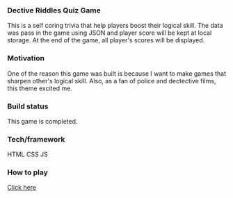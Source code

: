 ### Dective Riddles Quiz Game
This is a self coring trivia that help players boost their logical skill.
The data was pass in the game using JSON and player score will be kept at local storage. At the end of the game, all player's scores will be displayed.
### Motivation
One of the reason this game was built is because I want to make games that sharpen other's logical skill. Also, as a fan of police and dectective films, this theme excited me.
### Build status
This game is completed.
### Tech/framework
HTML CSS JS
### How to play
[Click here](https://vivirbi.github.io/viviRbi.github.io-detective-riddle/)